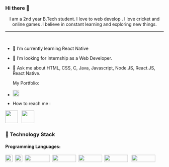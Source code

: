  ### Hi there 👋







 

<p align = "center">I am a 2nd year B.Tech student. I love to web develop . I love cricket and online games .I believe in constant learning and exploring new things.  </p>
 
----
<br>

- 🌱 I’m currently learning React Native
- 👯 I’m looking for internship as a Web Developer.
- 💬 Ask me about HTML, CSS, C, Java, Javascript, Node.JS, React.JS, React Native.

    My Portfolio:
- <a href="https://vishalgupta8982.github.io/portfolio/"><img src="https://logos-download.com/wp-content/uploads/2021/01/Portfolio_Plus_Banking_Software_Logo-700x156.png" height="20px"></a>
-    How to reach me :

<a href="https://www.linkedin.com/in/vishal-gupta-b027b422a"><img src="https://play-lh.googleusercontent.com/kMofEFLjobZy_bCuaiDogzBcUT-dz3BBbOrIEjJ-hqOabjK8ieuevGe6wlTD15QzOqw" height="40px"></a>&nbsp;&nbsp; <a href="mailto:vishalgupta0403@gmail.com"><img src="https://thumbs.dreamstime.com/b/gmail-logo-google-product-icon-logotype-editorial-vector-illustration-vinnitsa-ukraine-october-199405574.jpg" height="40px"></a>
<br>

 
 

### 🔭 **Technology Stack**

#### **Programming Languages**:

  
 <img height=23 src="https://img.shields.io/badge/css3-%231572B6.svg?style=for-the-badge&logo=css3&logoColor=white">&nbsp;&nbsp;<img height=23 src="https://img.shields.io/badge/html5-%23E34F26.svg?style=for-the-badge&logo=html5&logoColor=white">&nbsp;&nbsp;<img height=23 width=80 src="https://repository-images.githubusercontent.com/161459736/524e6f00-8313-11e9-9c74-51546bca55a3">&nbsp;&nbsp;<img height=23 width=75 src="https://www.vectorlogo.zone/logos/java/java-ar21.png">&nbsp;&nbsp;<img height=23 width=75 src="https://res.cloudinary.com/practicaldev/image/fetch/s--iGOEVbEh--/c_imagga_scale,f_auto,fl_progressive,h_420,q_auto,w_1000/https://thepracticaldev.s3.amazonaws.com/i/hjvfqo21fc6u4zqo5ph0.jpg">&nbsp;&nbsp;<img height=23 width=75 src="https://www.vectorlogo.zone/logos/reactjs/reactjs-ar21.png">
 &nbsp;&nbsp;<img height=23 width=75 src="https://cdn4.iconfinder.com/data/icons/logos-3/600/React.js_logo-128.png">

 
 

